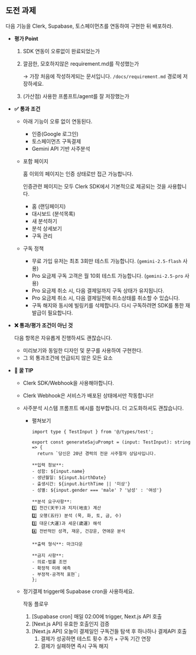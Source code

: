 ## 도전 과제

다음 기능을 Clerk, Supabase, 토스페이먼츠를 연동하여 구현한 뒤 배포하라.

- **평가 Point**
    1. SDK 연동이 오류없이 완료되었는가
    2. 깔끔한, 모호하지않은 requirement.md를 작성했는가
        
        → 가장 처음에 작성하게되는 문서입니다. `/docs/requirement.md` 경로에 저장하세요.
        
    3. (가산점) 사용한 프롬프트/agent를 잘 저장했는가
- **✅ 통과 조건**
    - 아래 기능이 오류 없이 연동된다.
        - 인증(Google 로그인)
        - 토스페이먼츠 구독결제
        - Gemini API 기반 사주분석
    - 포함 페이지
        
        홈 이외의 페이지는 인증 상태로만 접근 가능합니다.
        
        인증관련 페이지는 모두 Clerk SDK에서 기본적으로 제공되는 것을 사용합니다.
        
        - 홈 (랜딩페이지)
        - 대시보드 (분석목록)
        - 새 분석하기
        - 분석 상세보기
        - 구독 관리
    - 구독 정책
        - 무료 가입 유저는 최초 3회만 테스트 가능합니다. (`gemini-2.5-flash` 사용)
        - Pro 요금제 구독 고객은 월 10회 테스트 가능합니다. (`gemini-2.5-pro` 사용)
        - Pro 요금제 취소 시, 다음 결제일까지 구독 상태가 유지됩니다.
        - Pro 요금제 취소 시, 다음 결제일전에 취소상태를 취소할 수 있습니다.
        - 구독 해지와 동시에 빌링키를 삭제합니다. 다시 구독하려면 SDK를 통한 재발급이 필요합니다.
- **❌ 통과/평가 조건이 아닌 것**
    
    다음 항목은 자유롭게 진행하셔도 괜찮습니다.
    
    - 미리보기와 동일한 디자인 및 문구를 사용하여 구현한다.
    - 그 외 통과조건에 언급되지 않은 모든 요소
- **🍯 꿀 TIP**
    - Clerk SDK/Webhook을 사용해야합니다.
    - Clerk Webhook은 서비스가 배포된 상태에서만 작동합니다!
    - 사주분석 시스템 프롬프트 예시를 첨부합니다. 더 고도화하셔도 괜찮습니다.
        - 펼쳐보기
            
            ```tsx
            import type { TestInput } from '@/types/test';
            
            export const generateSajuPrompt = (input: TestInput): string => {
              return `당신은 20년 경력의 전문 사주팔자 상담사입니다.
            
            **입력 정보**:
            - 성함: ${input.name}
            - 생년월일: ${input.birthDate}
            - 출생시간: ${input.birthTime || '미상'}
            - 성별: ${input.gender === 'male' ? '남성' : '여성'}
            
            **분석 요구사항**:
            1️⃣ 천간(天干)과 지지(地支) 계산
            2️⃣ 오행(五行) 분석 (목, 화, 토, 금, 수)
            3️⃣ 대운(大運)과 세운(歲運) 해석
            4️⃣ 전반적인 성격, 재운, 건강운, 연애운 분석
            
            **출력 형식**: 마크다운
            
            **금지 사항**:
            - 의료·법률 조언
            - 확정적 미래 예측
            - 부정적·공격적 표현`;
            };
            
            ```
            
    - 정기결제 trigger에 Supabase cron을 사용하세요.
        
        작동 플로우
        
        1. [Supabase cron] 매일 02:00에 trigger, Next.js API 호출
        2. [Next.js API] 유효한 호출인지 검증
        3. [Next.js API] 오늘이 결제일인 구독건들 탐색 후 하나하나 결제API 호출
            1. 결제가 성공하면 테스트 횟수 추가 + 구독 기간 연장
            2. 결제가 실패하면 즉시 구독 해지